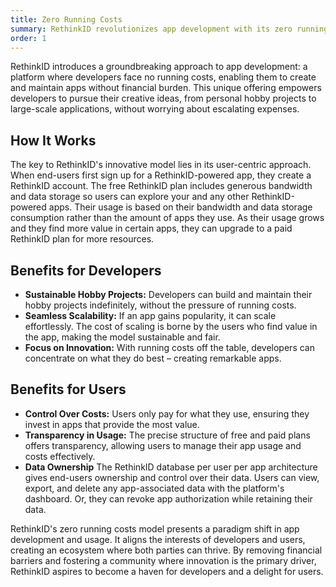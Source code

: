 ```yaml
---
title: Zero Running Costs
summary: RethinkID revolutionizes app development with its zero running costs model, liberating creators from financial overheads. Ideal for hobby projects or scalable apps, it provides a cost-effective foundation for growth, from niche to widespread use.
order: 1
---
```


RethinkID introduces a groundbreaking approach to app development: a platform where developers face no running costs, enabling them to create and maintain apps without financial burden. This unique offering empowers developers to pursue their creative ideas, from personal hobby projects to large-scale applications, without worrying about escalating expenses.

## How It Works

The key to RethinkID's innovative model lies in its user-centric approach. When end-users first sign up for a RethinkID-powered app, they create a RethinkID account. The free RethinkID plan includes generous bandwidth and data storage so users can explore your and any other RethinkID-powered apps. Their usage is based on their bandwidth and data storage consumption rather than the amount of apps they use. As their usage grows and they find more value in certain apps, they can upgrade to a paid RethinkID plan for more resources.

## Benefits for Developers

- **Sustainable Hobby Projects:** Developers can build and maintain their hobby projects indefinitely, without the pressure of running costs.
- **Seamless Scalability:** If an app gains popularity, it can scale effortlessly. The cost of scaling is borne by the users who find value in the app, making the model sustainable and fair.
- **Focus on Innovation:** With running costs off the table, developers can concentrate on what they do best – creating remarkable apps.

## Benefits for Users

- **Control Over Costs:** Users only pay for what they use, ensuring they invest in apps that provide the most value.
- **Transparency in Usage:** The precise structure of free and paid plans offers transparency, allowing users to manage their app usage and costs effectively.
- **Data Ownership** The RethinkID database per user per app architecture gives end-users ownership and control over their data. Users can view, export, and delete any app-associated data with the platform's dashboard. Or, they can revoke app authorization while retaining their data.

RethinkID's zero running costs model presents a paradigm shift in app development and usage. It aligns the interests of developers and users, creating an ecosystem where both parties can thrive. By removing financial barriers and fostering a community where innovation is the primary driver, RethinkID aspires to become a haven for developers and a delight for users.